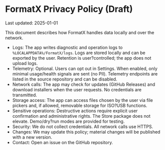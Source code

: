 # FormatX Privacy Policy (Draft)

Last updated: 2025-01-01

This document describes how FormatX handles data locally and over the network.

- Logs: The app writes diagnostic and operation logs to `%LOCALAPPDATA%/FormatX/logs`. Logs are stored locally and can be exported by the user. Retention is user?controlled; the app does not upload logs.
- Telemetry: Optional. Users can opt out in Settings. When enabled, only minimal usage/health signals are sent (no PII). Telemetry endpoints are listed in the source repository and can be disabled.
- Network calls: The app may check for updates (GitHub Releases) and download installers when the user requests. No credentials are transmitted.
- Storage access: The app can access files chosen by the user via file pickers and, if allowed, removable storage for ISO?USB functions.
- Sensitive operations: Destructive actions require explicit user confirmation and administrative rights. The Store package does not elevate. Demo/dry?run modes are provided for testing.
- Security: We do not collect credentials. All network calls use HTTPS.
- Changes: We may update this policy; material changes will be published with a new version.
- Contact: Open an issue on the GitHub repository.
